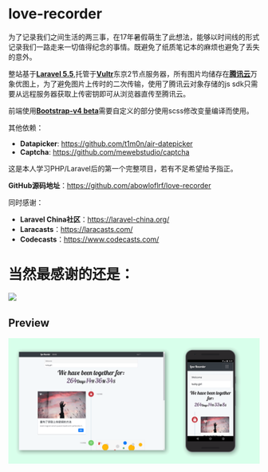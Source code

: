 # love-recorder

<p>为了记录我们之间生活的两三事，在17年暑假萌生了此想法，能够以时间线的形式记录我们一路走来一切值得纪念的事情。既避免了纸质笔记本的麻烦也避免了丢失的意外。</p>
<p>整站基于<a href="https://laravel.com/" target="_blank"><b>Laravel 5.5</b></a>,托管于<a href="https://www.vultr.com/?ref=7125603" target="_blank"><b>Vultr</b></a>东京2节点服务器，所有图片均储存在<a href="https://cloud.tencent.com/" target="_blank"><b>腾讯云</b></a>万象优图上，为了避免图片上传时的二次传输，使用了腾讯云对象存储的js sdk只需要从远程服务器获取上传密钥即可从浏览器直传至腾讯云。</p>
<p>前端使用<a href="http://getbootstrap.com/"><b>Bootstrap-v4 beta</b></a>需要自定义的部分使用scss修改变量编译而使用。</p>
<p>其他依赖：</p>
<ul>
    <li><b>Datapicker</b>: <a href="https://github.com/t1m0n/air-datepicker" target="_blank">https://github.com/t1m0n/air-datepicker</a></li>
    <li><b>Captcha</b>: <a href="https://github.com/mewebstudio/captcha" target="_blank">https://github.com/mewebstudio/captcha</a></li>
</ul>
<p>这是本人学习PHP/Laravel后的第一个完整项目，若有不足希望给予指正。</p>
<p><b>GitHub源码地址</b>：<a href="https://github.com/abowloflrf/love-recorder" target="_blank">https://github.com/abowloflrf/love-recorder</a></p>
<p>同时感谢：</p>
<ul>
    <li><b>Laravel China社区</b>：<a href="https://laravel-china.org" target="_blank">https://laravel-china.org/</a></li>
    <li><b>Laracasts</b>：<a href="https://laracasts.com" target="_blank">https://laracasts.com/</a></li>
    <li><b>Codecasts</b>：<a href="https://www.codecasts.com" target="_blank">https://www.codecasts.com/</a></li>
</ul>
<h1>当然最感谢的还是：</h1>

![](https://loverecorder-1251779005.picsh.myqcloud.com/girlfriend.jpg/view)

## Preview
![](preview.png) 
